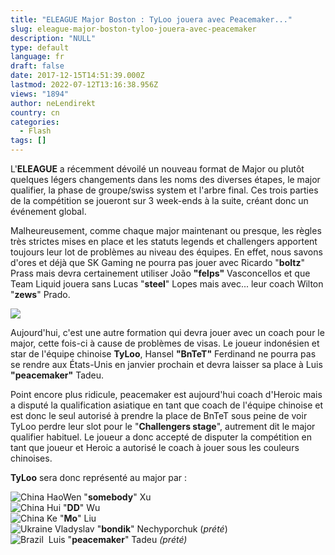 ```yaml
---
title: "ELEAGUE Major Boston : TyLoo jouera avec Peacemaker..."
slug: eleague-major-boston-tyloo-jouera-avec-peacemaker
description: "NULL"
type: default
language: fr
draft: false
date: 2017-12-15T14:51:39.000Z
lastmod: 2022-07-12T13:16:38.956Z
views: "1894"
author: neLendirekt
country: cn
categories:
  - Flash
tags: []
---
```

L'**ELEAGUE** a récemment dévoilé un nouveau format de Major ou plutôt quelques légers changements dans les noms des diverses étapes, le major qualifier, la phase de groupe/swiss system et l'arbre final. Ces trois parties de la compétition se joueront sur 3 week-ends à la suite, créant donc un événement global.

Malheureusement, comme chaque major maintenant ou presque, les règles très strictes mises en place et les statuts legends et challengers apportent toujours leur lot de problèmes au niveau des équipes. En effet, nous savons d'ores et déjà que SK Gaming ne pourra pas jouer avec Ricardo "**boltz**" Prass mais devra certainement utiliser João **"felps"** Vasconcellos et que Team Liquid jouera sans Lucas "**steel**" Lopes mais avec... leur coach Wilton "**zews**" Prado.

![](/images/articles/5a33d5ca11375/images/HFIcuhPMarBaSrWuonBtvkCQT0TGOJFJ7W6qpAMW.jpeg)

Aujourd'hui, c'est une autre formation qui devra jouer avec un coach pour le major, cette fois-ci à cause de problèmes de visas. Le joueur indonésien et star de l'équipe chinoise **TyLoo**, Hansel **"BnTeT"** Ferdinand ne pourra pas se rendre aux États-Unis en janvier prochain et devra laisser sa place à Luis **"peacemaker"** Tadeu. 

Point encore plus ridicule, peacemaker est aujourd'hui coach d'Heroic mais a disputé la qualification asiatique en tant que coach de l'équipe chinoise et est donc le seul autorisé à prendre la place de BnTeT sous peine de voir TyLoo perdre leur slot pour le "**Challengers stage**", autrement dit le major qualifier habituel. Le joueur a donc accepté de disputer la compétition en tant que joueur et Heroic a autorisé le coach à jouer sous les couleurs chinoises.

**TyLoo** sera donc représenté au major par :

![China](/images/countries/cn.svg)⁠ HaoWen "**somebody**" Xu  
![China](/images/countries/cn.svg)⁠ Hui "**DD**" Wu  
![China](/images/countries/cn.svg)⁠ Ke "**Mo**" Liu  
![Ukraine](/images/countries/ua.svg)⁠ Vladyslav "**bondik**" Nechyporchuk (_prété_)  
![Brazil](/images/countries/br.svg)⁠ ⁠ Luis "**peacemaker**" Tadeu _(prété)_
